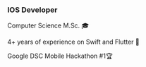 
### IOS Developer

Computer Science M.Sc. 🎓

4+ years of experience on Swift and Flutter 📱

Google DSC Mobile Hackathon #1🏆
